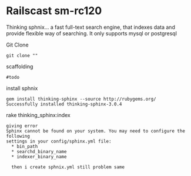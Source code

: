 Railscast sm-rc120
==================

Thinking sphnix...
a fast full-text search engine, that indexes data and provide flexible way of searching.
It only supports mysql or postgresql

Git Clone
```
git clone ""
```
scaffolding
```
#todo
```

install sphnix
```
gem install thinking-sphinx --source http://rubygems.org/
Successfully installed thinking-sphinx-3.0.4

```
rake thinking_sphinx:index 
```
giving error
Sphinx cannot be found on your system. You may need to configure the following
settings in your config/sphinx.yml file:
  * bin_path
  * searchd_binary_name
  * indexer_binary_name

  then i create sphnix.yml still problem same

		